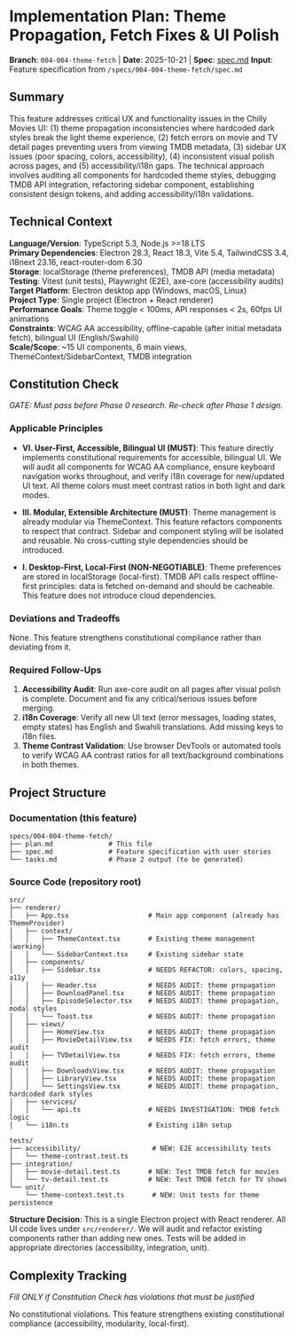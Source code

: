 # Implementation Plan: Theme Propagation, Fetch Fixes & UI Polish

**Branch**: `004-004-theme-fetch` | **Date**: 2025-10-21 | **Spec**: [spec.md](./spec.md)
**Input**: Feature specification from `/specs/004-004-theme-fetch/spec.md`

## Summary

This feature addresses critical UX and functionality issues in the Chilly Movies UI: (1) theme propagation inconsistencies where hardcoded dark styles break the light theme experience, (2) fetch errors on movie and TV detail pages preventing users from viewing TMDB metadata, (3) sidebar UX issues (poor spacing, colors, accessibility), (4) inconsistent visual polish across pages, and (5) accessibility/i18n gaps. The technical approach involves auditing all components for hardcoded theme styles, debugging TMDB API integration, refactoring sidebar component, establishing consistent design tokens, and adding accessibility/i18n validations.

## Technical Context

**Language/Version**: TypeScript 5.3, Node.js >=18 LTS  
**Primary Dependencies**: Electron 28.3, React 18.3, Vite 5.4, TailwindCSS 3.4, i18next 23.16, react-router-dom 6.30  
**Storage**: localStorage (theme preferences), TMDB API (media metadata)  
**Testing**: Vitest (unit tests), Playwright (E2E), axe-core (accessibility audits)  
**Target Platform**: Electron desktop app (Windows, macOS, Linux)  
**Project Type**: Single project (Electron + React renderer)  
**Performance Goals**: Theme toggle < 100ms, API responses < 2s, 60fps UI animations  
**Constraints**: WCAG AA accessibility, offline-capable (after initial metadata fetch), bilingual UI (English/Swahili)  
**Scale/Scope**: ~15 UI components, 6 main views, ThemeContext/SidebarContext, TMDB integration

## Constitution Check

*GATE: Must pass before Phase 0 research. Re-check after Phase 1 design.*

### Applicable Principles

- **VI. User-First, Accessible, Bilingual UI (MUST)**: This feature directly implements constitutional requirements for accessible, bilingual UI. We will audit all components for WCAG AA compliance, ensure keyboard navigation works throughout, and verify i18n coverage for new/updated UI text. All theme colors must meet contrast ratios in both light and dark modes.

- **III. Modular, Extensible Architecture (MUST)**: Theme management is already modular via ThemeContext. This feature refactors components to respect that contract. Sidebar and component styling will be isolated and reusable. No cross-cutting style dependencies should be introduced.

- **I. Desktop-First, Local-First (NON-NEGOTIABLE)**: Theme preferences are stored in localStorage (local-first). TMDB API calls respect offline-first principles: data is fetched on-demand and should be cacheable. This feature does not introduce cloud dependencies.

### Deviations and Tradeoffs

None. This feature strengthens constitutional compliance rather than deviating from it.

### Required Follow-Ups

1. **Accessibility Audit**: Run axe-core audit on all pages after visual polish is complete. Document and fix any critical/serious issues before merging.
2. **i18n Coverage**: Verify all new UI text (error messages, loading states, empty states) has English and Swahili translations. Add missing keys to i18n files.
3. **Theme Contrast Validation**: Use browser DevTools or automated tools to verify WCAG AA contrast ratios for all text/background combinations in both themes.

## Project Structure

### Documentation (this feature)

```
specs/004-004-theme-fetch/
├── plan.md              # This file
├── spec.md              # Feature specification with user stories
└── tasks.md             # Phase 2 output (to be generated)
```

### Source Code (repository root)

```
src/
├── renderer/
│   ├── App.tsx                    # Main app component (already has ThemeProvider)
│   ├── context/
│   │   ├── ThemeContext.tsx       # Existing theme management (working)
│   │   └── SidebarContext.tsx     # Existing sidebar state
│   ├── components/
│   │   ├── Sidebar.tsx            # NEEDS REFACTOR: colors, spacing, a11y
│   │   ├── Header.tsx             # NEEDS AUDIT: theme propagation
│   │   ├── DownloadPanel.tsx      # NEEDS AUDIT: theme propagation
│   │   ├── EpisodeSelector.tsx    # NEEDS AUDIT: theme propagation, modal styles
│   │   └── Toast.tsx              # NEEDS AUDIT: theme propagation
│   ├── views/
│   │   ├── HomeView.tsx           # NEEDS AUDIT: theme propagation
│   │   ├── MovieDetailView.tsx    # NEEDS FIX: fetch errors, theme audit
│   │   ├── TVDetailView.tsx       # NEEDS FIX: fetch errors, theme audit
│   │   ├── DownloadsView.tsx      # NEEDS AUDIT: theme propagation
│   │   ├── LibraryView.tsx        # NEEDS AUDIT: theme propagation
│   │   └── SettingsView.tsx       # NEEDS AUDIT: theme propagation, hardcoded dark styles
│   ├── services/
│   │   └── api.ts                 # NEEDS INVESTIGATION: TMDB fetch logic
│   └── i18n.ts                    # Existing i18n setup

tests/
├── accessibility/                  # NEW: E2E accessibility tests
│   └── theme-contrast.test.ts
├── integration/
│   ├── movie-detail.test.ts       # NEW: Test TMDB fetch for movies
│   └── tv-detail.test.ts          # NEW: Test TMDB fetch for TV shows
└── unit/
    └── theme-context.test.ts       # NEW: Unit tests for theme persistence
```

**Structure Decision**: This is a single Electron project with React renderer. All UI code lives under `src/renderer/`. We will audit and refactor existing components rather than adding new ones. Tests will be added in appropriate directories (accessibility, integration, unit).

## Complexity Tracking

*Fill ONLY if Constitution Check has violations that must be justified*

No constitutional violations. This feature strengthens existing constitutional compliance (accessibility, modularity, local-first).
